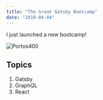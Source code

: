 ```yaml
---
title: "The Great Gatsby Bootcamp"
date: "2019-04-04"
---
```


I just launched a new bootcamp!

![Portos400](./Portra400.jpg)

## Topics

1. Gatsby
2. GraphQL
3. React